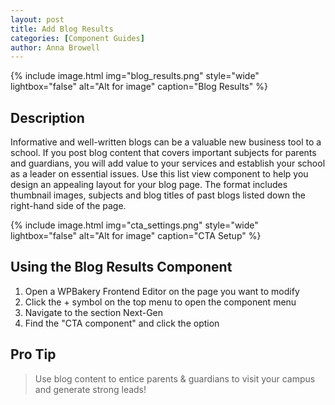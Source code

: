 ```yaml
---
layout: post
title: Add Blog Results
categories: [Component Guides]
author: Anna Browell
---
```

{% include image.html img="blog_results.png" style="wide" lightbox="false" alt="Alt for image" caption="Blog Results" %}


## Description

Informative and well-written blogs can be a valuable new business tool to a school. If you post blog content that covers important subjects for parents and guardians, you will add value to your services and establish your school as a leader on essential issues. Use this list view component to help you design an appealing layout for your blog page. The format includes thumbnail images, subjects and blog titles of past blogs listed down the right-hand side of the page.  

{% include image.html img="cta_settings.png" style="wide" lightbox="false" alt="Alt for image" caption="CTA Setup" %}


## Using the Blog Results Component


1. Open a WPBakery Frontend Editor on the page you want to modify
2. Click the + symbol on the top menu to open the component menu
3. Navigate to the section Next-Gen
4. Find the "CTA component" and click the option


## Pro Tip
> Use blog content to entice parents & guardians to visit your campus and generate strong leads!

